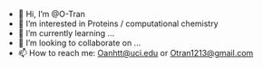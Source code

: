 - 👋 Hi, I’m @O-Tran
- 👀 I’m interested in Proteins / computational chemistry 
- 🌱 I’m currently learning ... 
- 💞️ I’m looking to collaborate on ...
- 📫 How to reach me: Oanhtt@uci.edu or Otran1213@gmail.com

<!---
O-Tran/O-Tran is a ✨ special ✨ repository because its `README.md` (this file) appears on your GitHub profile.
You can click the Preview link to take a look at your changes.
--->
